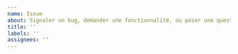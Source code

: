 ```yaml
---
name: Issue
about: Signaler un bug, demander une fonctionnalité, ou poser une question
title: ''
labels: ''
assignees: ''
---
```


<!--
Si votre question concerne :
- La récupération de données de production ou de consommation d'Enedis via Conso API
- La documentation de Conso API
- Une erreur d'Enedis
...vous êtes probablement au bon endroit.

En revanche, si votre question porte sur l'add-on pour Home Assistant, il s'agit de HA Linky, allez donc plutôt voir par ici: https://github.com/bokub/ha-linky/issues

Si votre question porte sur le module en ligne de commande ou pour Node.js, il s'agit de @bokub/linky, et c'est par là: https://github.com/bokub/linky/issues

Enfin, si votre IP a été bannie, sachez que non, il ne s'agit pas d'une erreur, mais la conséquence d'un abus significatif de votre part.

N.B: Votre issue pourra être fermée immédiatement et sans explication si vous ne la postez pas au bon endroit
-->
